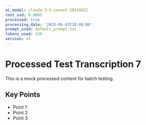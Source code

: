 ```yaml
---
ai_model: claude-3-5-sonnet-20241022
cost_usd: 0.0045
processed: true
processing_date: '2025-06-03T10:00:00'
prompt_used: default_prompt.txt
tokens_used: 150
version: v1
---
```

# Processed Test Transcription 7

This is a mock processed content for batch testing.

## Key Points

- Point 1
- Point 2
- Point 3